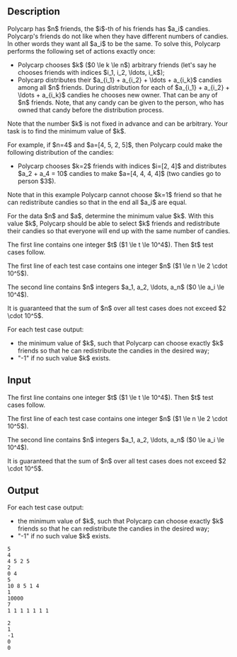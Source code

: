 ## Description

<div><p>Polycarp has $n$ friends, the $i$-th of his friends has $a_i$ candies. Polycarp's friends do not like when they have different numbers of candies. In other words they want all $a_i$ to be the same. To solve this, Polycarp performs the following set of actions exactly <span class="tex-font-style-bf">once</span>: </p><ul> <li> Polycarp chooses $k$ ($0 \le k \le n$) arbitrary friends (let's say he chooses friends with indices $i_1, i_2, \ldots, i_k$); </li><li> Polycarp distributes their $a_{i_1} + a_{i_2} + \ldots + a_{i_k}$ candies among all $n$ friends. During distribution for each of $a_{i_1} + a_{i_2} + \ldots + a_{i_k}$ candies he chooses new owner. That can be any of $n$ friends. Note, that any candy can be given to the person, who has owned that candy before the distribution process. </li></ul><p>Note that the number $k$ is not fixed in advance and can be arbitrary. Your task is to find the minimum value of $k$.</p><p>For example, if $n=4$ and $a=[4, 5, 2, 5]$, then Polycarp could make the following distribution of the candies: </p><ul> <li> Polycarp chooses $k=2$ friends with indices $i=[2, 4]$ and distributes $a_2 + a_4 = 10$ candies to make $a=[4, 4, 4, 4]$ (two candies go to person $3$). </li></ul><p>Note that in this example Polycarp cannot choose $k=1$ friend so that he can redistribute candies so that in the end all $a_i$ are equal.</p><p>For the data $n$ and $a$, determine the <span class="tex-font-style-bf">minimum</span> value $k$. With this value $k$, Polycarp should be able to select $k$ friends and redistribute their candies so that everyone will end up with the same number of candies.</p></div><div class="input-specification"><p>The first line contains one integer $t$ ($1 \le t \le 10^4$). Then $t$ test cases follow.</p><p>The first line of each test case contains one integer $n$ ($1 \le n \le 2 \cdot 10^5$).</p><p>The second line contains $n$ integers $a_1, a_2, \ldots, a_n$ ($0 \le a_i \le 10^4$).</p><p>It is guaranteed that the sum of $n$ over all test cases does not exceed $2 \cdot 10^5$.</p></div><div class="output-specification"><p>For each test case output: </p><ul> <li> the minimum value of $k$, such that Polycarp can choose exactly $k$ friends so that he can redistribute the candies in the desired way; </li><li> "<span class="tex-font-style-tt">-1</span>" if no such value $k$ exists. </li></ul></div>

## Input

<p>The first line contains one integer $t$ ($1 \le t \le 10^4$). Then $t$ test cases follow.</p><p>The first line of each test case contains one integer $n$ ($1 \le n \le 2 \cdot 10^5$).</p><p>The second line contains $n$ integers $a_1, a_2, \ldots, a_n$ ($0 \le a_i \le 10^4$).</p><p>It is guaranteed that the sum of $n$ over all test cases does not exceed $2 \cdot 10^5$.</p>

## Output

<p>For each test case output: </p><ul> <li> the minimum value of $k$, such that Polycarp can choose exactly $k$ friends so that he can redistribute the candies in the desired way; </li><li> "<span class="tex-font-style-tt">-1</span>" if no such value $k$ exists. </li></ul>





```input1
5
4
4 5 2 5
2
0 4
5
10 8 5 1 4
1
10000
7
1 1 1 1 1 1 1
```




```output1
2
1
-1
0
0
```


